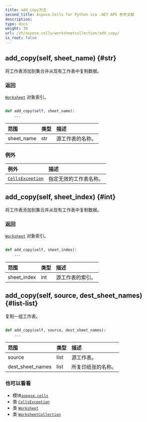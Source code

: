 ```yaml
---
title: add_copy方法
second_title: Aspose.Cells for Python via .NET API 参考文献
description:
type: docs
weight: 30
url: /zh/aspose.cells/worksheetcollection/add_copy/
is_root: false
---
```

##  add_copy(self, sheet_name) {#str}
将工作表添加到集合并从现有工作表中复制数据。


### 返回

[`Worksheet`](/cells/python-net/zh/aspose.cells/worksheet) 对象索引。


```python

def add_copy(self, sheet_name):
    ...
```


|范围|类型|描述|
| :- | :- | :- |
| sheet_name | str |源工作表的名称。|
### 例外
|例外|描述|
| :- | :- |
| [`CellsException`](/cells/python-net/zh/aspose.cells/cellsexception) |指定无效的工作表名称。|




##  add_copy(self, sheet_index) {#int}
将工作表添加到集合并从现有工作表中复制数据。


### 返回

[`Worksheet`](/cells/python-net/zh/aspose.cells/worksheet) 对象索引。


```python

def add_copy(self, sheet_index):
    ...
```


|范围|类型|描述|
| :- | :- | :- |
| sheet_index | int |源工作表的索引。|


##  add_copy(self, source, dest_sheet_names) {#list-list}
复制一组工作表。



```python

def add_copy(self, source, dest_sheet_names):
    ...
```


|范围|类型|描述|
| :- | :- | :- |
| source | list |源工作表。|
| dest_sheet_names | list |所复印纸张的名称。|



### 也可以看看
* 模块[`aspose.cells`](../../)
* 类 [`CellsException`](/cells/python-net/zh/aspose.cells/cellsexception)
* 类 [`Worksheet`](/cells/python-net/zh/aspose.cells/worksheet)
* 类 [`WorksheetCollection`](/cells/python-net/zh/aspose.cells/worksheetcollection)
